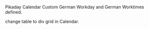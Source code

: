 Pikaday Calendar Custom German Workday and German Worktimes defined.

change table to div grid in Calendar. 
